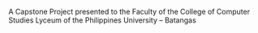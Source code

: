 A Capstone Project presented to the Faculty of the College of Computer Studies Lyceum of the Philippines University – Batangas

